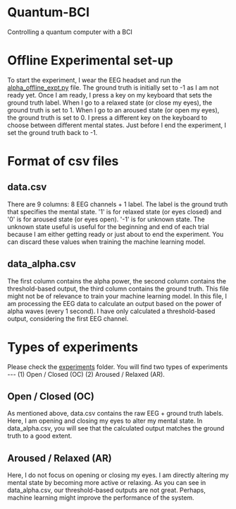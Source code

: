 # Quantum-BCI
Controlling a quantum computer with a BCI

# Offline Experimental set-up
To start the experiment, I wear the EEG headset and run the [alpha_offline_expt.py](https://github.com/satvik-venkatesh/Quantum-BCI/blob/main/alpha_offline_expt.py) file. The ground truth is initially set to -1 as I am not ready yet. Once I am ready, I press a key on my keyboard that sets the ground truth label. When I go to a relaxed state (or close my eyes), the ground truth is set to 1. When I go to an aroused state (or open my eyes), the ground truth is set to 0. I press a different key on the keyboard to choose between different mental states. Just before I end the experiment, I set the ground truth back to -1.


# Format of csv files
## data.csv
There are 9 columns: 8 EEG channels + 1 label. The label is the ground truth that specifies the mental state. '1' is for relaxed state (or eyes closed) and '0' is for aroused state (or eyes open). '-1' is for unknown state. The unknown state useful is useful for the beginning and end of each trial because I am either getting ready or just about to end the experiment. You can discard these values when training the machine learning model.

## data_alpha.csv
The first column contains the alpha power, the second column contains the threshold-based output, the third column contains the ground truth. This file might not be of relevance to train your machine learning model. In this file, I am processing the EEG data to calculate an output based on the power of alpha waves (every 1 second). I have only calculated a threshold-based output, considering the first EEG channel.
 
 
 
# Types of experiments
Please check the [experiments](https://github.com/satvik-venkatesh/Quantum-BCI/tree/main/experiments) folder. You will find two types of experiments --- (1) Open / Closed (OC) (2) Aroused / Relaxed (AR).

## Open / Closed (OC)
As mentioned above, data.csv contains the raw EEG + ground truth labels. Here, I am opening and closing my eyes to alter my mental state. In data_alpha.csv, you will see that the calculated output matches the ground truth to a good extent.

## Aroused / Relaxed (AR)
Here, I do not focus on opening or closing my eyes. I am directly altering my mental state by becoming more active or relaxing. As you can see in data_alpha.csv, our threshold-based outputs are not great. Perhaps, machine learning might improve the performance of the system.
